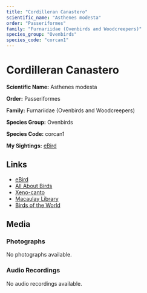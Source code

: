 ```yaml
---
title: "Cordilleran Canastero"
scientific_name: "Asthenes modesta"
order: "Passeriformes"
family: "Furnariidae (Ovenbirds and Woodcreepers)"
species_group: "Ovenbirds"
species_code: "corcan1"
---
```


# Cordilleran Canastero

**Scientific Name:** Asthenes modesta

**Order:** Passeriformes

**Family:** Furnariidae (Ovenbirds and Woodcreepers)

**Species Group:** Ovenbirds

**Species Code:** corcan1

**My Sightings:** [eBird](https://ebird.org/lifelist?r=world&time=life&spp=corcan1)

## Links
* [eBird](https://ebird.org/species/corcan1) 
* [All About Birds](https://www.allaboutbirds.org/guide/corcan1) 
* [Xeno-canto](https://www.xeno-canto.org/species/asthenes-modesta) 
* [Macaulay Library](https://search.macaulaylibrary.org/catalog?taxonCode=corcan1&sort=rating_rank_desc)
* [Birds of the World](https://birdsoftheworld.org/bow/species/corcan1)

## Media
### Photographs
No photographs available.

### Audio Recordings
No audio recordings available.
